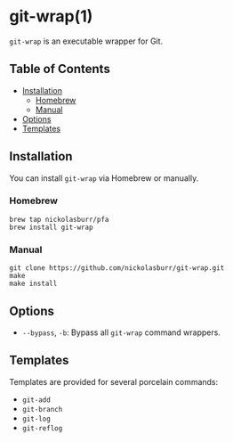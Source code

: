 # git-wrap(1)

`git-wrap` is an executable wrapper for Git.

## Table of Contents

- [Installation](#installation)
  + [Homebrew](#homebrew)
  + [Manual](#manual)
- [Options](#options)
- [Templates](#templates)

## Installation

You can install `git-wrap` via Homebrew or manually.

### Homebrew

```
brew tap nickolasburr/pfa
brew install git-wrap
```

### Manual

```
git clone https://github.com/nickolasburr/git-wrap.git
make
make install
```

## Options

+ `--bypass`, `-b`: Bypass all `git-wrap` command wrappers.

## Templates

Templates are provided for several porcelain commands:

+ `git-add`
+ `git-branch`
+ `git-log`
+ `git-reflog`
